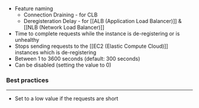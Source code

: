 - Feature naming
	- Connection Draining - for CLB
	- Deregisteration Delay - for [[ALB (Application Load Balancer)]] & [[NLB (Network Load Balancer)]]
- Time to complete requests while the instance is de-registering or is unhealthy
- Stops sending requests to the [[EC2 (Elastic Compute Cloud)]] instances which is de-registering
- Between 1 to 3600 seconds (default: 300 seconds)
- Can be disabled (setting the value to 0)

### Best practices
---
- Set to a low value if the requests are short
